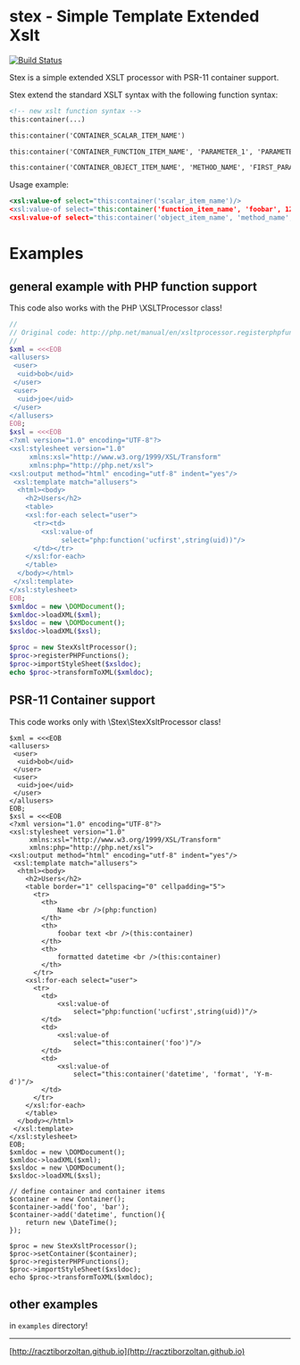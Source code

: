# stex - Simple Template Extended Xslt

[![Build Status](https://travis-ci.org/racztiborzoltan/stex.svg?branch=master)](https://travis-ci.org/racztiborzoltan/stex)

Stex is a simple extended XSLT processor with PSR-11 container support.

Stex extend the standard XSLT syntax with the following function syntax:

```xml
<!-- new xslt function syntax -->
this:container(...)

this:container('CONTAINER_SCALAR_ITEM_NAME')

this:container('CONTAINER_FUNCTION_ITEM_NAME', 'PARAMETER_1', 'PARAMETER_2', '...')

this:container('CONTAINER_OBJECT_ITEM_NAME', 'METHOD_NAME', 'FIRST_PARAMETER', 'SECOND_PARAMETER', '...')
```

Usage example:
```xml
<xsl:value-of select="this:container('scalar_item_name')/>
<xsl:value-of select="this:container('function_item_name', 'foobar', 123)/>
<xsl:value-of select="this:container('object_item_name', 'method_name', 'arg_1', 'arg2')/>
```


# Examples

## general example with PHP function support

This code also works with the PHP \XSLTProcessor class!

```php
//
// Original code: http://php.net/manual/en/xsltprocessor.registerphpfunctions.php
//
$xml = <<<EOB
<allusers>
 <user>
  <uid>bob</uid>
 </user>
 <user>
  <uid>joe</uid>
 </user>
</allusers>
EOB;
$xsl = <<<EOB
<?xml version="1.0" encoding="UTF-8"?>
<xsl:stylesheet version="1.0"
     xmlns:xsl="http://www.w3.org/1999/XSL/Transform"
     xmlns:php="http://php.net/xsl">
<xsl:output method="html" encoding="utf-8" indent="yes"/>
 <xsl:template match="allusers">
  <html><body>
    <h2>Users</h2>
    <table>
    <xsl:for-each select="user">
      <tr><td>
        <xsl:value-of
             select="php:function('ucfirst',string(uid))"/>
      </td></tr>
    </xsl:for-each>
    </table>
  </body></html>
 </xsl:template>
</xsl:stylesheet>
EOB;
$xmldoc = new \DOMDocument();
$xmldoc->loadXML($xml);
$xsldoc = new \DOMDocument();
$xsldoc->loadXML($xsl);

$proc = new StexXsltProcessor();
$proc->registerPHPFunctions();
$proc->importStyleSheet($xsldoc);
echo $proc->transformToXML($xmldoc);
```

## PSR-11 Container support

This code works only with \Stex\StexXsltProcessor class!

```
$xml = <<<EOB
<allusers>
 <user>
  <uid>bob</uid>
 </user>
 <user>
  <uid>joe</uid>
 </user>
</allusers>
EOB;
$xsl = <<<EOB
<?xml version="1.0" encoding="UTF-8"?>
<xsl:stylesheet version="1.0"
     xmlns:xsl="http://www.w3.org/1999/XSL/Transform"
     xmlns:php="http://php.net/xsl">
<xsl:output method="html" encoding="utf-8" indent="yes"/>
 <xsl:template match="allusers">
  <html><body>
    <h2>Users</h2>
    <table border="1" cellspacing="0" cellpadding="5">
      <tr>
        <th>
            Name <br />(php:function)
        </th>
        <th>
            foobar text <br />(this:container)
        </th>
        <th>
            formatted datetime <br />(this:container)
        </th>
      </tr>
    <xsl:for-each select="user">
      <tr>
        <td>
            <xsl:value-of
                select="php:function('ucfirst',string(uid))"/>
        </td>
        <td>
            <xsl:value-of
                select="this:container('foo')"/>
        </td>
        <td>
            <xsl:value-of
                select="this:container('datetime', 'format', 'Y-m-d')"/>
        </td>
      </tr>
    </xsl:for-each>
    </table>
  </body></html>
 </xsl:template>
</xsl:stylesheet>
EOB;
$xmldoc = new \DOMDocument();
$xmldoc->loadXML($xml);
$xsldoc = new \DOMDocument();
$xsldoc->loadXML($xsl);

// define container and container items
$container = new Container();
$container->add('foo', 'bar');
$container->add('datetime', function(){
    return new \DateTime();
});

$proc = new StexXsltProcessor();
$proc->setContainer($container);
$proc->registerPHPFunctions();
$proc->importStyleSheet($xsldoc);
echo $proc->transformToXML($xmldoc);
```


## other examples

in `examples` directory!

--------------------------------------------------------------------------------

[http://racztiborzoltan.github.io](http://racztiborzoltan.github.io)
